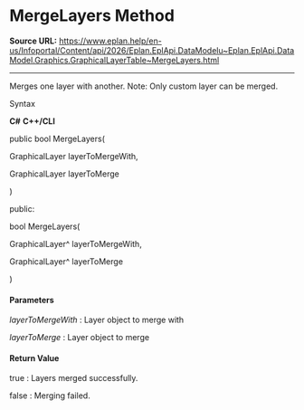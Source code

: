 # MergeLayers Method

**Source URL:** https://www.eplan.help/en-us/Infoportal/Content/api/2026/Eplan.EplApi.DataModelu~Eplan.EplApi.DataModel.Graphics.GraphicalLayerTable~MergeLayers.html

---

Merges one layer with another. Note: Only custom layer can be merged.

Syntax

**C#**
**C++/CLI**


public bool MergeLayers( 

   GraphicalLayer layerToMergeWith,

   GraphicalLayer layerToMerge

)

public:

bool MergeLayers( 

   GraphicalLayer^ layerToMergeWith,

   GraphicalLayer^ layerToMerge

)


#### Parameters

*layerToMergeWith*
:   Layer object to merge with

*layerToMerge*
:   Layer object to merge

#### Return Value

true : Layers merged successfully.

false : Merging failed.
